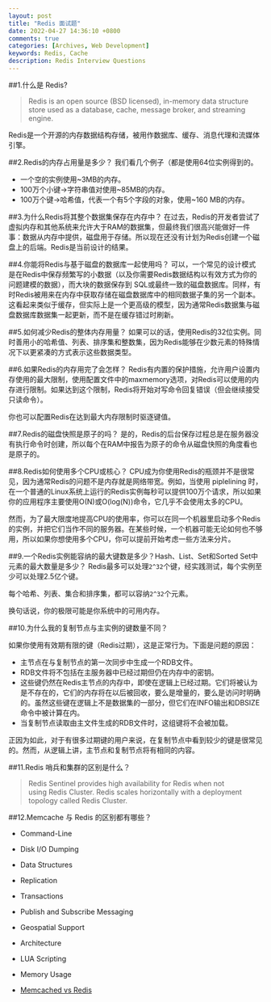 ```yaml
---
layout: post
title: "Redis 面试题"
date: 2022-04-27 14:36:10 +0800
comments: true
categories: [Archives, Web Development]
keywords: Redis, Cache
description: Redis Interview Questions
---
```


##1.什么是 Redis?

>Redis is an open source (BSD licensed), in-memory data structure store used as a database, cache, message broker, and streaming engine.

Redis是一个开源的内存数据结构存储，被用作数据库、缓存、消息代理和流媒体引擎。

##2.Redis的内存占用量是多少？
我们看几个例子（都是使用64位实例得到的。

* 一个空的实例使用~3MB的内存。
* 100万个小键->字符串值对使用~85MB的内存。
* 100万个键->哈希值，代表一个有5个字段的对象，使用~160 MB的内存。

##3.为什么Redis将其整个数据集保存在内存中？
在过去，Redis的开发者尝试了虚拟内存和其他系统来允许大于RAM的数据集，但最终我们很高兴能做好一件事：数据从内存中提供，磁盘用于存储。所以现在还没有计划为Redis创建一个磁盘上的后端。Redis是当前设计的结果。

##4.你能将Redis与基于磁盘的数据库一起使用吗？
可以，一个常见的设计模式是在Redis中保存频繁写的小数据（以及你需要Redis数据结构以有效方式为你的问题建模的数据），而大块的数据保存到 SQL或最终一致的磁盘数据库。同样，有时Redis被用来在内存中获取存储在磁盘数据库中的相同数据子集的另一个副本。这看起来类似于缓存，但实际上是一个更高级的模型，因为通常Redis数据集与磁盘数据库数据集一起更新，而不是在缓存错过时刷新。

##5.如何减少Redis的整体内存用量？
如果可以的话，使用Redis的32位实例。同时善用小的哈希值、列表、排序集和整数集，因为Redis能够在少数元素的特殊情况下以更紧凑的方式表示这些数据类型。

##6.如果Redis的内存用完了会怎样？
Redis有内置的保护措施，允许用户设置内存使用的最大限制，使用配置文件中的maxmemory选项，对Redis可以使用的内存进行限制。如果达到这个限制，Redis将开始对写命令回复错误（但会继续接受只读命令）。

你也可以配置Redis在达到最大内存限制时驱逐键值。
<!--more-->
##7.Redis的磁盘快照是原子的吗？
是的，Redis的后台保存过程总是在服务器没有执行命令时创建，所以每个在RAM中报告为原子的命令从磁盘快照的角度看也是原子的。

##8.Redis如何使用多个CPU或核心？
CPU成为你使用Redis的瓶颈并不是很常见，因为通常Redis的问题不是内存就是网络带宽。例如，当使用 piplelining 时，在一个普通的Linux系统上运行的Redis实例每秒可以提供100万个请求，所以如果你的应用程序主要使用O(N)或O(log(N))命令，它几乎不会使用太多的CPU。

然而，为了最大限度地提高CPU的使用率，你可以在同一个机器里启动多个Redis的实例，并把它们当作不同的服务器。在某些时候，一个机器可能无论如何也不够用，所以如果你想使用多个CPU，你可以提前开始考虑一些方法来分片。

##9.一个Redis实例能容纳的最大键数是多少？Hash、List、Set和Sorted Set中元素的最大数量是多少？
Redis最多可以处理`2^32`个键，经实践测试，每个实例至少可以处理2.5亿个键。

每个哈希、列表、集合和排序集，都可以容纳`2^32`个元素。

换句话说，你的极限可能是你系统中的可用内存。

##10.为什么我的复制节点与主实例的键数量不同？

如果你使用有效期有限的键（Redis过期），这是正常行为。下面是问题的原因：

* 主节点在与复制节点的第一次同步中生成一个RDB文件。
* RDB文件将不包括在主服务器中已经过期但仍在内存中的密钥。
* 这些键仍然在Redis主节点的内存中，即使在逻辑上已经过期。它们将被认为是不存在的，它们的内存将在以后被回收，要么是增量的，要么是访问时明确的。虽然这些键在逻辑上不是数据集的一部分，但它们在INFO输出和DBSIZE命令中被计算在内。
* 当复制节点读取由主文件生成的RDB文件时，这组键将不会被加载。

正因为如此，对于有很多过期键的用户来说，在复制节点中看到较少的键是很常见的。然而，从逻辑上讲，主节点和复制节点将有相同的内容。

##11.Redis 哨兵和集群的区别是什么？

>Redis Sentinel provides high availability for Redis when not using Redis Cluster.
>Redis scales horizontally with a deployment topology called Redis Cluster.

##12.Memcache 与 Redis 的区别都有哪些？

* Command-Line
* Disk I/O Dumping
* Data Structures
* Replication
* Transactions
* Publish and Subscribe Messaging
* Geospatial Support
* Architecture
* LUA Scripting
* Memory Usage

* [Memcached vs Redis](https://www.baeldung.com/memcached-vs-redis)  

